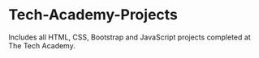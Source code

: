 # Tech-Academy-Projects
Includes all HTML, CSS, Bootstrap and JavaScript projects completed at The Tech Academy. 
